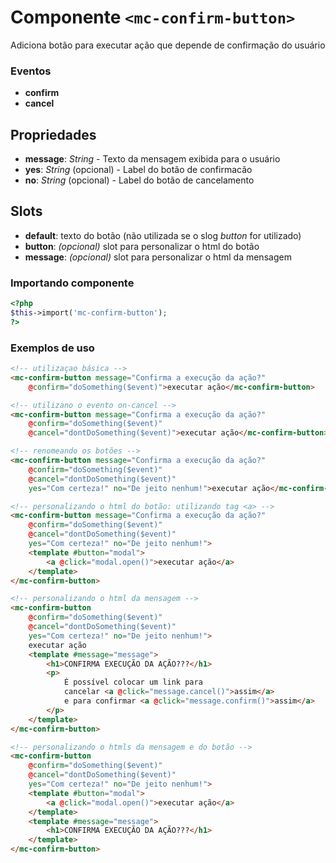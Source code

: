 # Componente `<mc-confirm-button>`
Adiciona botão para executar ação que depende de confirmação do usuário

### Eventos
- **confirm**
- **cancel**
  
## Propriedades
- **message**: *String* - Texto da mensagem exibida para o usuário
- **yes**: *String* (opcional) - Label do botão de confirmacão
- **no**: *String* (opcional) - Label do botão de cancelamento

## Slots
- **default**: texto do botão (não utilizada se o slog *button* for utilizado)
- **button**: *(opcional)* slot para personalizar o html do botão
- **message**: *(opcional)* slot para personalizar o html da mensagem

### Importando componente
```PHP
<?php 
$this->import('mc-confirm-button');
?>
```
### Exemplos de uso
```HTML
<!-- utilizaçao básica -->
<mc-confirm-button message="Confirma a execução da ação?"
    @confirm="doSomething($event)">executar ação</mc-confirm-button>

<!-- utilizano o evento on-cancel -->
<mc-confirm-button message="Confirma a execução da ação?"
    @confirm="doSomething($event)"
    @cancel="dontDoSomething($event)">executar ação</mc-confirm-button>

<!-- renomeando os botões -->
<mc-confirm-button message="Confirma a execução da ação?"
    @confirm="doSomething($event)"
    @cancel="dontDoSomething($event)"
    yes="Com certeza!" no="De jeito nenhum!">executar ação</mc-confirm-button>

<!-- personalizando o html do botão: utilizando tag <a> -->
<mc-confirm-button message="Confirma a execução da ação?"
    @confirm="doSomething($event)"
    @cancel="dontDoSomething($event)"
    yes="Com certeza!" no="De jeito nenhum!">
    <template #button="modal">
        <a @click="modal.open()">executar ação</a>
    </template>    
</mc-confirm-button>

<!-- personalizando o html da mensagem -->
<mc-confirm-button
    @confirm="doSomething($event)"
    @cancel="dontDoSomething($event)"
    yes="Com certeza!" no="De jeito nenhum!">
    executar ação
    <template #message="message">
        <h1>CONFIRMA EXECUÇÃO DA AÇÃO???</h1>
        <p>
            É possível colocar um link para 
            cancelar <a @click="message.cancel()">assim</a> 
            e para confirmar <a @click="message.confirm()">assim</a>
        </p>
    </template> 
</mc-confirm-button>

<!-- personalizando o htmls da mensagem e do botão -->
<mc-confirm-button
    @confirm="doSomething($event)"
    @cancel="dontDoSomething($event)"
    yes="Com certeza!" no="De jeito nenhum!">
    <template #button="modal">
        <a @click="modal.open()">executar ação</a>
    </template> 
    <template #message="message">
        <h1>CONFIRMA EXECUÇÃO DA AÇÃO???</h1>
    </template> 
</mc-confirm-button>
```